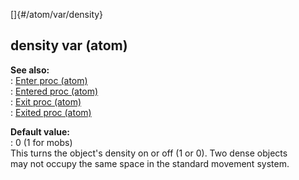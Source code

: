 []{#/atom/var/density}    
## density var (atom)    
**See also:**    
:   [Enter proc (atom)](ref/atom/proc/Enter)    
:   [Entered proc (atom)](ref/atom/proc/Entered)    
:   [Exit proc (atom)](ref/atom/proc/Exit)    
:   [Exited proc (atom)](ref/atom/proc/Exited)    
<!-- -->    
**Default value:**    
:   0 (1 for mobs)    
This turns the object\'s density on or off (1 or 0). Two dense objects    
may not occupy the same space in the standard movement system.  